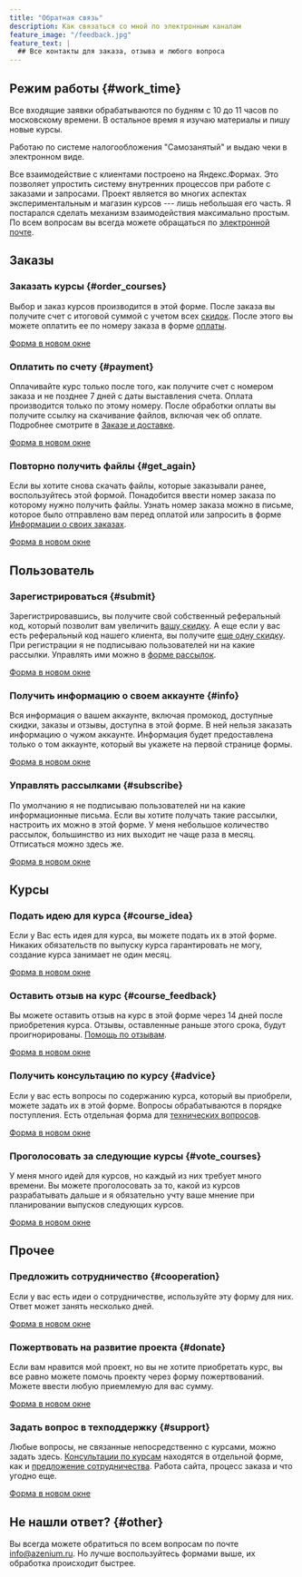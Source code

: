 ```yaml
---
title: "Обратная связь"
description: Как связаться со мной по электронным каналам
feature_image: "/feedback.jpg"
feature_text: |
  ## Все контакты для заказа, отзыва и любого вопроса
---
```


## Режим работы {#work_time}

Все входящие заявки обрабатываются по будням c 10 до 11 часов по
московскому времени.  В остальное время я изучаю материалы и пишу
новые курсы.

Работаю по системе налогообложения "Самозанятый" и выдаю чеки в
электронном виде.

Все взаимодействие с клиентами построено на Яндекс.Формах.  Это
позволяет упростить систему внутренних процессов при работе с заказами
и запросами.  Проект является во многих аспектах экспериментальным и
магазин курсов --- лишь небольшая его часть.  Я постарался сделать
механизм взаимодействия максимально простым.  По всем вопросам вы
всегда можете обращаться по [электронной почте](#other).


## Заказы


### Заказать курсы {#order_courses}

Выбор и заказ курсов производится в этой форме.  После заказа вы
получите счет с итоговой суммой с учетом всех
[скидок](/buy.html#discount).  После этого вы можете оплатить ее по
номеру заказа в форме [оплаты](#payment).

<a href="https://forms.yandex.ru/u/60b39c5b9e15540a20f71f0a/" target="_blank">Форма в новом окне</a>


### Оплатить по счету {#payment}

Оплачивайте курс только после того, как получите счет с номером заказа
и не позднее 7 дней с даты выставления счета.  Оплата производится
только по этому номеру.  После обработки оплаты вы получите ссылку на
скачивание файлов, включая чек об оплате.  Подробнее смотрите в
[Заказе и доставке](/help/buy.html#buy).

<a href="https://forms.yandex.ru/u/60eea193c07d3f0c79e007b7/" target="_blank">Форма в новом окне</a>


### Повторно получить файлы {#get_again}

Если вы хотите снова скачать файлы, которые заказывали ранее,
воспользуйтесь этой формой.  Понадобится ввести номер заказа по
которому нужно получить файлы.  Узнать номер заказа можно в письме,
которое было отправлено вам перед оплатой или запросить в форме
[Информации о своих заказах](#info).

<a href="https://forms.yandex.ru/u/60f47c933282eebd5f4526d6/" target="_blank">Форма в новом окне</a>


## Пользователь


### Зарегистрироваться {#submit}

Зарегистрировавшись, вы получите свой собственный реферальный код,
который позволит вам увеличить [вашу скидку](/help/buy.html#referals).
А еще если у вас есть реферальный код нашего клиента, вы получите [еще
одну скидку](/help/buy.html#referer).  При регистрации я не
подписываю пользователей ни на какие рассылки.  Управлять ими можно в
[форме рассылок](#subscribe).

<a href="https://forms.yandex.ru/u/60fac642794b1751d567b16a/" target="_blank">Форма в новом окне</a>


### Получить информацию о своем аккаунте {#info}

Вся информация о вашем аккаунте, включая промокод, доступные скидки,
заказы и отзывы, доступна в этой форме.  В ней нельзя заказать
информацию о чужом аккаунте.  Информация будет предоставлена только о
том аккаунте, который вы укажете на первой странице формы.

<a href="https://forms.yandex.ru/u/60fd8b93cda4b6c989483398/" target="_blank">Форма в новом окне</a>


### Управлять рассылками {#subscribe}

По умолчанию я не подписываю пользователей ни на какие информационные
письма.  Если вы хотите получать такие рассылки, настроить их можно в
этой форме.  У меня небольшое количество рассылок, большинство из них
выходит не чаще раза в месяц.  Отписаться можно здесь же.

<a href="https://forms.yandex.ru/u/61041da2a4fa657d860213b5/" target="_blank">Форма в новом окне</a>


## Курсы


### Подать идею для курса {#course_idea}

Если у Вас есть идея для курса, вы можете подать их в этой форме.
Никаких обязательств по выпуску курса гарантировать не могу, создание
курса занимает не один месяц.

<a href="https://forms.yandex.ru/u/6106a20c93663ae0903da1cd/" target="_blank">Форма в новом окне</a>


### Оставить отзыв на курс {#course_feedback}

Вы можете оставить отзыв на курс в этой форме через 14 дней после
приобретения курса.  Отзывы, оставленные раньше этого срока, будут
проигнорированы.  [Помощь по
отзывам](https://howto-start.ru/help/review.html).

<a href="https://forms.yandex.ru/u/610bf83304eb63f18faa47cc/" target="_blank">Форма в новом окне</a>


### Получить консультацию по курсу {#advice}

Если у вас есть вопросы по содержанию курса, который вы приобрели,
можете задать их в этой форме.  Вопросы обрабатываются в порядке
поступления.  Есть отдельная форма для [технических
вопросов](#support).

<a href="https://forms.yandex.ru/u/61151ec6c011e025419234b2/" target="_blank">Форма в новом окне</a>


### Проголосовать за следующие курсы {#vote_courses}

У меня много идей для курсов, но каждый из них требует много времени.
Вы можете проголосовать за то, какой из курсов разрабатывать дальше и
я обязательно учту ваше мнение при планировании выпусков следующих
курсов.

<a href="https://forms.yandex.ru/u/611cf280c55493cf1f1257fe/" target="_blank">Форма в новом окне</a>


## Прочее


### Предложить сотрудничество {#cooperation}

Если у вас есть идеи о сотрудничестве, используйте эту форму для них.
Ответ может занять несколько дней.

<a href="https://forms.yandex.ru/u/612603eba8619b8f82518cd6/" target="_blank">Форма в новом окне</a>


### Пожертвовать на развитие проекта {#donate}

Если вам нравится мой проект, но вы не хотите приобретать курс, вы все
равно можете помочь проекту через форму пожертвований.  Можете ввести
любую приемлемую для вас сумму.

<a href="https://forms.yandex.ru/u/612f67b5caa4edc121080e9c/" target="_blank">Форма в новом окне</a>


### Задать вопрос в техподдержку {#support}

Любые вопросы, не связанные непосредственно с курсами, можно задать
здесь.  [Консультации по курсам](#advice) находятся в отдельной форме,
как и [предложение сотрудничества](#cooperation).  Работа сайта,
процесс заказа и что угодно еще.

<a href="https://forms.yandex.ru/u/612f6dc919dd220b05821525/" target="_blank">Форма в новом окне</a>


## Не нашли ответ? {#other}

Вы всегда можете обратиться по всем вопросам по почте
[info@azenium.ru](mailto:info@azenium.ru).  Но лучше воспользуйтесь
формами выше, их обработка происходит быстрее.
